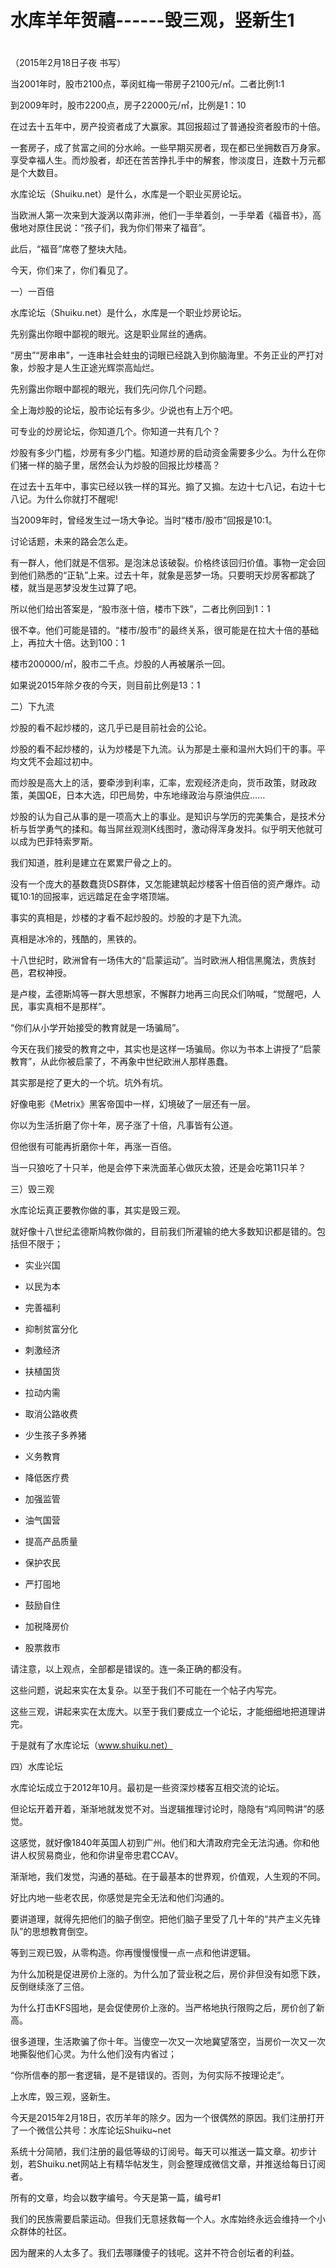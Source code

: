 # 水库羊年贺禧------毁三观，竖新生1

#  

（2015年2月18日子夜 书写）

当2001年时，股市2100点，莘闵虹梅一带房子2100元/㎡。二者比例1:1

到2009年时，股市2200点，房子22000元/㎡，比例是1：10



在过去十五年中，房产投资者成了大赢家。其回报超过了普通投资者股市的十倍。

一套房子，成了贫富之间的分水岭。一些早期买房者，现在都已坐拥数百万身家。享受幸福人生。而炒股者，却还在苦苦挣扎手中的解套，惨淡度日，连数十万元都是个大数目。



水库论坛（Shuiku.net）是什么，水库是一个职业买房论坛。



当欧洲人第一次来到大漩涡以南非洲，他们一手举着剑，一手举着《福音书》，高傲地对原住民说：“孩子们，我为你们带来了福音”。

此后，“福音”席卷了整块大陆。

今天，你们来了，你们看见了。  




一）一百倍



水库论坛（Shuiku.net）是什么，水库是一个职业炒房论坛。

先别露出你眼中鄙视的眼光。这是职业屌丝的通病。

“房虫”“房串串”，一连串社会蛀虫的词眼已经跳入到你脑海里。不务正业的严打对象，炒股才是人生正途光辉崇高灿烂。





先别露出你眼中鄙视的眼光，我们先问你几个问题。



全上海炒股的论坛，股市论坛有多少。少说也有上万个吧。

可专业的炒房论坛，你知道几个。你知道一共有几个？



炒股有多少门槛，炒房有多少门槛。知道炒房的启动资金需要多少么。为什么在你们猪一样的脑子里，居然会认为炒股的回报比炒楼高？

在过去十五年中，事实已经以铁一样的耳光。搧了又搧。左边十七八记，右边十七八记。为什么你就打不醒呢!



当2009年时，曾经发生过一场大争论。当时“楼市/股市”回报是10:1。

讨论话题，未来的路会怎么走。



有一群人，他们就是不信邪。是泡沫总该破裂。价格终该回归价值。事物一定会回到他们熟悉的“正轨”上来。过去十年，就象是恶梦一场。只要明天炒房客都跳了楼，就当是恶梦没发生过算了吧。

所以他们给出答案是，“股市涨十倍，楼市下跌”，二者比例回到1：1



很不幸。他们可能是错的。“楼市/股市”的最终关系，很可能是在拉大十倍的基础上，再拉大十倍。达到100：1

楼市200000/㎡，股市二千点。炒股的人再被屠杀一回。

如果说2015年除夕夜的今天，则目前比例是13：1





二）下九流



炒股的看不起炒楼的，这几乎已是目前社会的公论。

炒股的看不起炒楼的，认为炒楼是下九流。认为那是土豪和温州大妈们干的事。平均文凭不会超过初中。



而炒股是高大上的活，要牵涉到利率，汇率，宏观经济走向，货币政策，财政政策，美国QE，日本大选，印巴局势，中东地缘政治与原油供应……

炒股的认为自己从事的是一项高大上的事业。是知识与学历的完美集合，是技术分析与哲学勇气的揉和。每当屌丝观测K线图时，激动得浑身发抖。似乎明天他就可以成为巴菲特索罗斯。



我们知道，胜利是建立在累累尸骨之上的。

没有一个庞大的基数蠢货DS群体，又怎能建筑起炒楼客十倍百倍的资产爆炸。动辄10:1的回报率，远远踏足在金字塔顶端。



事实的真相是，炒楼的才看不起炒股的。炒股的才是下九流。

真相是冰冷的，残酷的，黑铁的。



十八世纪时，欧洲曾有一场伟大的“启蒙运动”。当时欧洲人相信黑魔法，贵族封邑，君权神授。

是卢梭，孟德斯鸠等一群大思想家，不懈群力地再三向民众们呐喊，“觉醒吧，人民，事实真相不是那样”。

“你们从小学开始接受的教育就是一场骗局”。



今天在我们接受的教育之中，其实也是这样一场骗局。你以为书本上讲授了“启蒙教育”，从此你被启蒙了，不再象中世纪欧洲人那样愚蠢。

其实那是挖了更大的一个坑。坑外有坑。



好像电影《Metrix》黑客帝国中一样，幻境破了一层还有一层。

你以为生活折磨了你十年，房子涨了十倍，凡事皆有公道。

但他很有可能再折磨你十年，再涨一百倍。



当一只狼吃了十只羊，他是会停下来洗面革心做灰太狼，还是会吃第11只羊？





三）毁三观



水库论坛真正要教你做的事，其实是毁三观。



就好像十八世纪孟德斯鸠教你做的，目前我们所灌输的绝大多数知识都是错的。包括但不限于；



* 实业兴国

* 以民为本

* 完善福利

* 抑制贫富分化

* 刺激经济

* 扶植国货

* 拉动内需

* 取消公路收费

* 少生孩子多养猪

* 义务教育

* 降低医疗费

* 加强监管

* 油气国营

* 提高产品质量

* 保护农民

* 严打囤地

* 鼓励自住

* 加税降房价

* 股票救市



请注意，以上观点，全部都是错误的。连一条正确的都没有。



这些问题，说起来实在太复杂。以至于我们不可能在一个帖子内写完。

这些三观，讲起来实在太庞大。以至于我们要成立一个论坛，才能细细地把道理讲完。

于是就有了水库论坛（www.shuiku.net）





四）水库论坛



水库论坛成立于2012年10月。最初是一些资深炒楼客互相交流的论坛。



但论坛开着开着，渐渐地就发觉不对。当逻辑推理讨论时，隐隐有“鸡同鸭讲”的感觉。

这感觉，就好像1840年英国人初到广州。他们和大清政府完全无法沟通。你和他讲人权贸易商业，他和你讲皇帝忠君CCAV。



渐渐地，我们发觉，沟通的基础。在于最基本的世界观，价值观，人生观的不同。

好比内地一些老农民，你感觉是完全无法和他们沟通的。



要讲道理，就得先把他们的脑子倒空。把他们脑子里受了几十年的“共产主义先锋队”的思想教育倒空。



等到三观已毁，从零构造。你再慢慢慢慢一点一点和他讲逻辑。

为什么加税是促进房价上涨的。为什么加了营业税之后，房价非但没有如愿下跌，反倒继续涨了三倍。

为什么打击KFS囤地，是会促使房价上涨的。当严格地执行限购之后，房价创了新高。





很多道理，生活欺骗了你十年。当傻空一次又一次地冀望落空，当房价一次又一次地撕裂他们心灵。为什么他们没有内省过；

“你所信奉的那一套逻辑，是不是错误的。否则，为何实际不按理论走”。

上水库，毁三观，竖新生。





今天是2015年2月18日，农历羊年的除夕。因为一个很偶然的原因。我们注册打开了一个微信公共号：水库论坛Shuiku~net



系统十分简陋，我们注册的最低等级的订阅号。每天可以推送一篇文章。初步计划，若Shuiku.net网站上有精华帖发生，则会整理成微信文章，并推送给每日订阅者。

所有的文章，均会以数字编号。今天是第一篇，编号\#1



我们的民族需要启蒙运动。但我们无意拯救每一个人。水库始终永远会维持一个小众群体的社区。

因为醒来的人太多了。我们去哪赚傻子的钱呢。这并不符合创坛者的利益。

